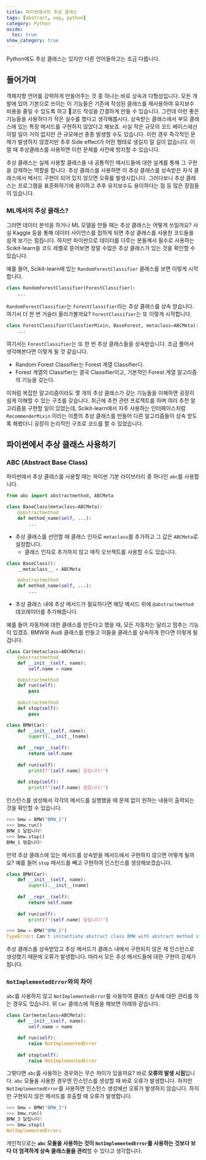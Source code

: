 ```yaml
---
title: 파이썬에서의 추상 클래스
tags: [abstract, oop, python]
category: Python
aside:
  toc: true
show_category: true
---
```


Python에도 추상 클래스는 있지만 다른 언어들하고는 조금 다릅니다.

<!--more-->

## 들어가며

객체지향 언어를 강력하게 만들어주는 것 중 하나는 바로 상속과 다형성입니다. 모든 개발에 있어 기본으로 쓰이는 이 기능들은 기존에 작성된 클래스를 재사용하여 유지보수 비용을 줄일 수 있도록 하고 코드 작성을 간결하게 만들 수 있습니다. 그런데 이런 좋은 기능들을 사용하다가 작은 실수를 했다고 생각해봅시다. 상속받는 클래스에서 부모 클래스에 있는 특정 메서드를 구현하지 않았다고 해보죠. 사실 작은 규모의 코드 베이스에선 이럴 일이 거의 없지만 큰 규모에선 종종 발생할 수도 있습니다. 이런 경우 즉각적인 문제가 발생하지 않겠지만 추후 Side effect가 어떤 형태로 생길지 알 길이 없습니다. 이럴 때 추상클래스를 사용하면 이런 문제를 사전에 방지할 수 있습니다.

추상 클래스는 실제 사용할 클래스들 내 공통적인 메서드들에 대한 설계를 통해 그 구현을 강제하는 역할을 합니다. 추상 클래스를 사용하면 이 추상 클래스를 상속받은 자식 클래스에서 메서드 구현이 되어 있지 않으면 오류를 발생시킵니다. 그러다보니 추상 클래스는 프로그램을 표준화하기에 용이하고 추후 유지보수도 용이하다는 점 등 많은 장점들이 있습니다. 


### ML에서의 추상 클래스?

그러면 데이터 분석을 하거나 ML 모델을 만들 때는 추상 클래스는 어떻게 쓰일까요? 사실 Kaggle 등을 통해 데이터 사이언스를 접하게 되면 추상 클래스를 사용한 코드들을 쉽게 보기는 힘듭니다. 하지만 파이썬으로 데이터를 다루는 분들께서 필수로 사용하는 Scikit-learn을 코드 레벨로 뜯어보면 정말 수많은 추상 클래스가 있는 것을 확인할 수 있습니다.

예를 들어, Scikit-learn에 있는 `RandomForestClassifier` 클래스를 보면 이렇게 시작합니다.

```python
class RandomForestClassifier(ForestClassifier):
    ...
```

`RandomForestClassifier`는 `ForestClassifier`라는 추상 클래스를 상속 받습니다. 여기서 더 한 번 거슬러 올라가볼까요? `ForestClassifier`는 또 이렇게 시작합니다.

```python
class ForestClassifier(ClassfierMixin, BaseForest, metaclass=ABCMeta):
    ...
```

여기서는 `ForestClassifier`는 또 한 번 추상 클래스들을 상속받습니다. 조금 풀어서 생각해본다면 이렇게 될 것 같습니다.

- Random Forest Classifier는 Forest 계열 Classifier다.
- Forest 계열의 Classifier는 결국 Classifier이고, 기본적인 Forest 계열 알고리즘의 기능을 갖는다.

이처럼 복잡한 알고리즘이라도 몇 개의 추상 클래스가 갖는 기능들을 이해하면 굉장히 쉽게 이해할 수 있는 구조를 갖습니다. 최근에 추천 관련 프로젝트를 하며 여러 추천 알고리즘을 구현할 일이 있었는데, Scikit-learn에서 자주 사용하는 인터페이스처럼 `RecommenderMixin` 이라는 이름의 추상 클래스를 만들어 다른 알고리즘들이 상속 받도록 해봤더니 굉장히 논리적인 구조로 코드를 짤 수 있었습니다.

## 파이썬에서 추상 클래스 사용하기

### ABC (Abstract Base Class)

파이썬에서 추상 클래스를 사용할 때는 파이썬 기본 라이브러리 중 하나인 `abc`를 사용합니다. 

```python
from abc import abstractmethod, ABCMeta

class BaseClass(metaclass=ABCMeta):
    @abstractmethod
    def method_name(self, ...):
        ...
```

- 추상 클래스를 선언할 때 클래스 인자로 `metaclass`를 추가하고 그 값은 `ABCMeta`로 설정합니다.
  - 클래스 인자로 추가하지 않고 매직 오브젝트를 사용할 수도 있습니다.


```python
class BaseClass():
    __metaclass__ = ABCMeta

    @abstractmethod
    def method_name(self, ...):
        ...
```

- 추상 클래스 내에 추상 메서드가 필요하다면 해당 메서드 위에 `@abstractmethod` 데코레이터를 추가해줍니다.

예를 들어 자동차에 대한 클래스를 만든다고 했을 때, 모든 자동차는 달리고 멈추는 기능이 있겠죠. BMW와 Audi 클래스를 만들고 이들을 클래스를 상속하게 한다면 이렇게 될겁니다.

```python
class Car(metaclass=ABCMeta):
    @abstractmethod
    def __init__(self, name):
        self.name = name

    @abstractmethod
    def run(self):
        pass
    
    @abstractmethod
    def stop(self):
        pass

class BMW(Car):
    def __init__(self, name):
        super().__init__(name)
        
    def __repr__(self):
        return self.name
    
    def run(self):
        print(f"{self.name} 달립니다!")
    
    def stop(self):
        print(f"{self.name} 멈춥니다!")
```

인스턴스를 생성해서 각각의 메서드를 실행했을 때 문제 없이 원하는 내용이 출력되는 것을 확인할 수 있습니다.

```python
>>> bmw = BMW("BMW_1")
>>> bmw.run()
BMW_1 달립니다!
>>> bmw.stop()
BMW_1 멈춥니다!
```

만약 추상 클래스에 있는 메서드를 상속받을 메서드에서 구현하지 않으면 어떻게 될까요? 예를 들어 `stop` 메서드를 빼고 구현하여 인스턴스를 생성해보겠습니다.

```python
class BMW(Car):
    def __init__(self, name):
        super().__init__(name)
        
    def __repr__(self):
        return self.name
    
    def run(self):
        print(f"{self.name} 달립니다!")
```

```python
>>> bmw = BMW("BMW_2")
TypeError: Can't instantiate abstract class BMW with abstract method stop
```

추상 클래스를 상속받았고 추상 메서드가 클래스 내에서 구현되지 않은 채 인스턴스로 생성했기 때문에 오류가 발생합니다. 따라서 모든 추상 메서드들에 대한 구현이 강제가 됩니다.


### `NotImplementedError`와의 차이

`abc`를 사용하지 않고 `NotImplementedError`를 사용하여 클래스 상속에 대한 관리를 하는 경우도 있습니다. 위 `Car` 클래스에 적용을 해보면 아래와 같습니다.

```python
class Car(metaclass=ABCMeta):
    def __init__(self, name):
        self.name = name

    def run(self):
        raise NotImplementedError
    
    def stop(self):
        raise NotImplementedError
```

그렇다면 `abc`를 사용하는 경우와는 무슨 차이가 있을까요? 바로 **오류의 발생 시점**입니다. `abc` 모듈을 사용한 경우엔 인스턴스를 생성할 때 바로 오류가 발생합니다. 하지만 `NotImplementedError`를 사용하면 인스턴스 생성에선 오류가 발생하지 않습니다. 하지만 구현되지 않은 메서드를 호출할 때 오류가 발생합니다.

```python
>>> bmw = BMW("BMW_3")
>>> bmw.run()
BMW_3 달립니다!
>>> bmw.stop()
NotImplementedError: 
```

개인적으로는 **`abc` 모듈을 사용하는 것이 `NotImplementedError`를 사용하는 것보다 보다 더 엄격하게 상속 클래스들을 관리**할 수 있다고 생각합니다.